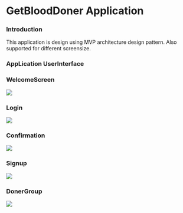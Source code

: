 # GetBloodDoner Application

### Introduction 

This application is design using MVP architecture design pattern.
Also supported for different screensize.

### AppLication UserInterface 

### WelcomeScreen

![](https://github.com/mostofashawon/BloodDonationApp/blob/master/Images/Welcome.png)

### Login

![](https://github.com/mostofashawon/BloodDonationApp/blob/master/Images/Login.png)

### Confirmation

![](https://github.com/mostofashawon/BloodDonationApp/blob/master/Images/Confirmation.png)

### Signup

![](https://github.com/mostofashawon/BloodDonationApp/blob/master/Images/SignUp.png)

### DonerGroup

![](https://github.com/mostofashawon/BloodDonationApp/blob/master/Images/DonerGroup.png)
